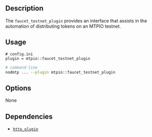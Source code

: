 ## Description

The `faucet_testnet_plugin` provides an interface that assists in the automation of distributing tokens on an MTPIO testnet.

## Usage

```console
# config.ini
plugin = mtpio::faucet_testnet_plugin
```
```sh
# command-line
nodmtp ... --plugin mtpio::faucet_testnet_plugin
```

## Options

None

## Dependencies

* [`http_plugin`](../http_plugin/index.md)
